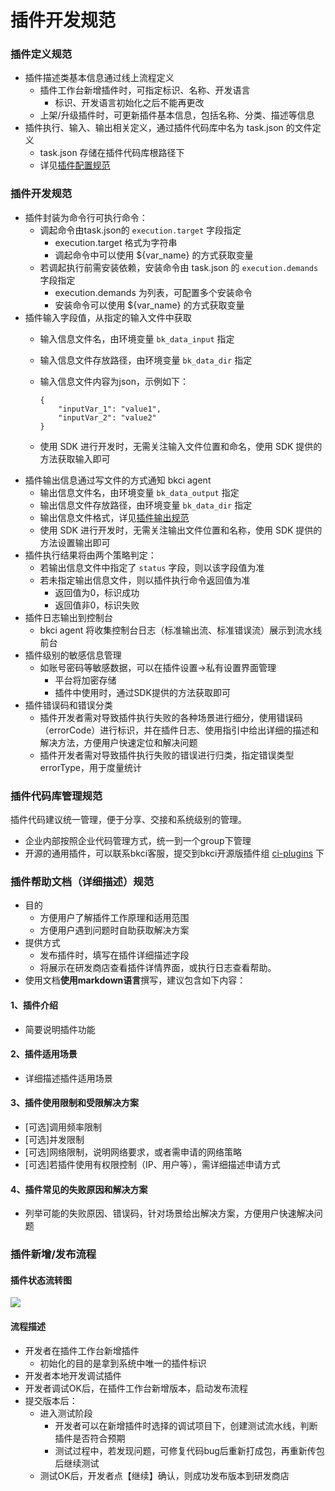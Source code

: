 # 插件开发规范

### 插件定义规范 <a id="%E6%8F%92%E4%BB%B6%E5%AE%9A%E4%B9%89%E8%A7%84%E8%8C%83"></a>

* 插件描述类基本信息通过线上流程定义
  * 插件工作台新增插件时，可指定标识、名称、开发语言
    * 标识、开发语言初始化之后不能再更改
  * 上架/升级插件时，可更新插件基本信息，包括名称、分类、描述等信息
* 插件执行、输入、输出相关定义，通过插件代码库中名为 task.json 的文件定义
  * task.json 存储在插件代码库根路径下
  * 详见[插件配置规范](plugin-config.md)

### 插件开发规范 <a id="%E6%8F%92%E4%BB%B6%E5%BC%80%E5%8F%91%E8%A7%84%E8%8C%83"></a>

* 插件封装为命令行可执行命令：
  * 调起命令由task.json的 `execution.target` 字段指定
    * execution.target 格式为字符串
    * 调起命令中可以使用 ${var\_name} 的方式获取变量
  * 若调起执行前需安装依赖，安装命令由 task.json 的 `execution.demands` 字段指定
    * execution.demands 为列表，可配置多个安装命令
    * 安装命令可以使用 ${var\_name} 的方式获取变量
* 插件输入字段值，从指定的输入文件中获取
  * 输入信息文件名，由环境变量 `bk_data_input` 指定
  * 输入信息文件存放路径，由环境变量 `bk_data_dir` 指定
  * 输入信息文件内容为json，示例如下：

    ```text
    {
        "inputVar_1": "value1",
        "inputVar_2": "value2"
    }
    ```

  * 使用 SDK 进行开发时，无需关注输入文件位置和命名，使用 SDK 提供的方法获取输入即可
* 插件输出信息通过写文件的方式通知 bkci agent
  * 输出信息文件名，由环境变量 `bk_data_output` 指定
  * 输出信息文件存放路径，由环境变量 `bk_data_dir` 指定
  * 输出信息文件格式，详见[插件输出规范](vscode-webview-resource://83cf071b-05d8-44c9-934f-26f3182c6000/file///Users/zhaozhihui/Downloads/ci-plugins-wiki/specification/plugin_output.md)
  * 使用 SDK 进行开发时，无需关注输出文件位置和名称，使用 SDK 提供的方法设置输出即可
* 插件执行结果将由两个策略判定：
  * 若输出信息文件中指定了 `status` 字段，则以该字段值为准
  * 若未指定输出信息文件，则以插件执行命令返回值为准
    * 返回值为0，标识成功
    * 返回值非0，标识失败
* 插件日志输出到控制台
  * bkci agent 将收集控制台日志（标准输出流、标准错误流）展示到流水线前台
* 插件级别的敏感信息管理
  * 如账号密码等敏感数据，可以在插件设置→私有设置界面管理
    * 平台将加密存储
    * 插件中使用时，通过SDK提供的方法获取即可
* 插件错误码和错误分类
  * 插件开发者需对导致插件执行失败的各种场景进行细分，使用错误码（errorCode）进行标识，并在插件日志、使用指引中给出详细的描述和解决方法，方便用户快速定位和解决问题
  * 插件开发者需对导致插件执行失败的错误进行归类，指定错误类型 errorType，用于度量统计

### 插件代码库管理规范 <a id="%E6%8F%92%E4%BB%B6%E4%BB%A3%E7%A0%81%E5%BA%93%E7%AE%A1%E7%90%86%E8%A7%84%E8%8C%83"></a>

插件代码建议统一管理，便于分享、交接和系统级别的管理。

* 企业内部按照企业代码管理方式，统一到一个group下管理
* 开源的通用插件，可以联系bkci客服，提交到bkci开源版插件组 [ci-plugins](https://github.com/ci-plugins) 下

### 插件帮助文档（详细描述）规范 <a id="%E6%8F%92%E4%BB%B6%E5%B8%AE%E5%8A%A9%E6%96%87%E6%A1%A3%E8%AF%A6%E7%BB%86%E6%8F%8F%E8%BF%B0%E8%A7%84%E8%8C%83"></a>

* 目的
  * 方便用户了解插件工作原理和适用范围
  * 方便用户遇到问题时自助获取解决方案
* 提供方式
  * 发布插件时，填写在插件详细描述字段
  * 将展示在研发商店查看插件详情界面，或执行日志查看帮助。
* 使用文档**使用markdown语言**撰写，建议包含如下内容：

#### 1、插件介绍 <a id="1%E6%8F%92%E4%BB%B6%E4%BB%8B%E7%BB%8D"></a>

* 简要说明插件功能

#### 2、插件适用场景 <a id="2%E6%8F%92%E4%BB%B6%E9%80%82%E7%94%A8%E5%9C%BA%E6%99%AF"></a>

* 详细描述插件适用场景

#### 3、插件使用限制和受限解决方案 <a id="3%E6%8F%92%E4%BB%B6%E4%BD%BF%E7%94%A8%E9%99%90%E5%88%B6%E5%92%8C%E5%8F%97%E9%99%90%E8%A7%A3%E5%86%B3%E6%96%B9%E6%A1%88"></a>

* \[可选\]调用频率限制
* \[可选\]并发限制
* \[可选\]网络限制，说明网络要求，或者需申请的网络策略
* \[可选\]若插件使用有权限控制（IP、用户等），需详细描述申请方式

#### 4、插件常见的失败原因和解决方案 <a id="4%E6%8F%92%E4%BB%B6%E5%B8%B8%E8%A7%81%E7%9A%84%E5%A4%B1%E8%B4%A5%E5%8E%9F%E5%9B%A0%E5%92%8C%E8%A7%A3%E5%86%B3%E6%96%B9%E6%A1%88"></a>

* 列举可能的失败原因、错误码，针对场景给出解决方案，方便用户快速解决问题

### 插件新增/发布流程 <a id="%E6%8F%92%E4%BB%B6%E6%96%B0%E5%A2%9E%E5%8F%91%E5%B8%83%E6%B5%81%E7%A8%8B"></a>

#### 插件状态流转图 <a id="%E6%8F%92%E4%BB%B6%E7%8A%B6%E6%80%81%E6%B5%81%E8%BD%AC%E5%9B%BE"></a>

![](vscode-webview-resource://83cf071b-05d8-44c9-934f-26f3182c6000/file///Users/zhaozhihui/Downloads/ci-plugins-wiki/assets/status.png)

#### 流程描述 <a id="%E6%B5%81%E7%A8%8B%E6%8F%8F%E8%BF%B0"></a>

* 开发者在插件工作台新增插件
  * 初始化的目的是拿到系统中唯一的插件标识
* 开发者本地开发调试插件
* 开发者调试OK后，在插件工作台新增版本，启动发布流程
* 提交版本后：
  * 进入测试阶段
    * 开发者可以在新增插件时选择的调试项目下，创建测试流水线，判断插件是否符合预期
    * 测试过程中，若发现问题，可修复代码bug后重新打成包，再重新传包后继续测试
  * 测试OK后，开发者点【继续】确认，则成功发布版本到研发商店

